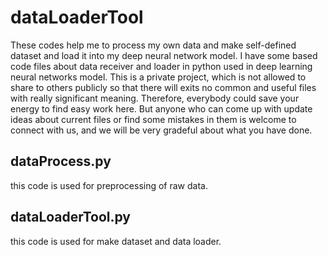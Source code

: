 # dataLoaderTool
These codes help me to process my own data and make self-defined dataset and load it into my deep neural network model.
I have some based code files about data receiver and loader in python used in deep learning neural networks model.
This is a private project, which is not allowed to share to others publicly so that there will exits no common and useful files 
with really significant meaning. Therefore, everybody could save your energy to find easy work here. But anyone who can come up with 
update ideas about current files or find some mistakes in them is welcome to connect with us, and we will be very gradeful about what you
have done.
## dataProcess.py
this code is used for preprocessing of raw data.
## dataLoaderTool.py
this code is used for make dataset and data loader.
